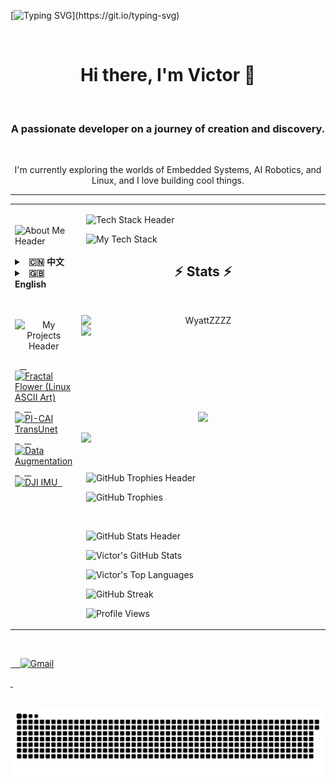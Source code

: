 [![Typing SVG](https://readme-typing-svg.demolab.com?font=Fira+Code&weight=700&size=25&duration=4000&pause=1000&color=36BCF7&center=true&vCenter=true&width=435&lines=Hi%2C+I'm+Victor;Welcome+to+my+GitHub+Profile!)](https://git.io/typing-svg)



<div align="center">

  <h1>Hi there, I'm Victor 👋</h1>

  <h3>A passionate developer on a journey of creation and discovery.</h3>

  <p>I'm currently exploring the worlds of Embedded Systems, AI Robotics, and Linux, and I love building cool things.</p>

</div>



---



<table>

<tr>

<td valign="top" width="65%">



<p align="center">

  <img src="https://img.shields.io/badge/-🚀%20About%20Me%20%2F%20关于我-000000?style=for-the-badge&logo=About.me&logoColor=magenta" alt="About Me Header"/>

</p>



<details>

<summary><strong>&nbsp; 🇨🇳 中文</strong></summary>

<p align="left" style="line-height: 1.8;">

  &nbsp; - 🔭 我目前正致力于：<b>双足轮腿机器人步态算法、嵌入式+AI 机器人系统、边缘计算物联网(IoT)</b>，以及在低功耗、低成本平台上的硬件解决方案。<br>

  &nbsp; - 🌱 我正在深入学习：更高级的<b>机器人路径规划算法</b>与复杂的<b>物联网控制方案</b> (如 Mesh 组网+WIFI)。<br>

  &nbsp; - 👯 我期望能在<b>智能机器人系统、嵌入式物联网</b>或<b>计算机视觉</b>相关的开源项目中进行协作。<br>

  &nbsp; - 🤔 我在为<b>无人驾驶系统寻找最优路径规划方案</b>和<b>实现高可靠性的多设备无线组网通信</b>方面，希望能获得一些帮助与交流。<br>

  &nbsp; - 💬 欢迎与我交流任何关于<b>STM32嵌入式开发、ROS2机器人系统、OpenMV/OpenCV嵌入式视觉应用</b>或<b>CAN/IIC/蓝牙</b>等通信协议的问题。<br>

  &nbsp; - 📫 如何联系我: <b>102450592zzy@gmail.com</b>

</p>

</details>



<details>

<summary><strong>&nbsp; 🇬🇧 English</strong></summary>

<p align="left" style="line-height: 1.8;">

  &nbsp; - 🔭 I’m currently working on: <b>Gait algorithms for bipedal wheeled robots, Embedded+AI Robotics systems, Edge Computing & IoT</b>, and hardware solutions for low-power, low-cost platforms.<br>

  &nbsp; - 🌱 I’m currently learning: More advanced <b>robot path planning algorithms</b> & complex <b>IoT control schemes</b> (like Mesh networking + WIFI).<br>

  &nbsp; - 👯 I’m looking to collaborate on open-source projects related to <b>intelligent robot systems, embedded IoT, or computer vision</b>.<br>

  &nbsp; - 🤔 I’m looking for help with: Finding optimal <b>path planning solutions for autonomous driving systems</b> and implementing highly reliable <b>multi-device wireless network communications</b>.<br>

  &nbsp; - 💬 Ask me about: <b>STM32 embedded development, ROS2 robot systems, OpenMV/OpenCV embedded vision applications</b>, or communication protocols like <b>CAN/IIC/Bluetooth</b>.<br>

  &nbsp; - 📫 How to reach me: <b>102450592zzy@gmail.com</b>

</p>
</details>
<br>
<p align="center">
  <img src="https://img.shields.io/badge/-✨%20My%20Projects%20%2F%20我的项目-000000?style=for-the-badge&logo=GitHub&logoColor=cyan" alt="My Projects Header"/>
</p>
<div class="projects-grid">
  <a href="https://github.com/12sqawdwq/fractal_flower" target="_blank" class="project-card">
    <img src="https://github-readme-stats.vercel.app/api/pin/?username=12sqawdwq&repo=fractal_flower&theme=synthwave&description_lines_count=2" alt="Fractal Flower (Linux ASCII Art)" />
  </a>
  <a href="https://github.com/12sqawdwq/PI-CAI_TransUnet" target="_blank" class="project-card">
    <img src="https://github-readme-stats.vercel.app/api/pin/?username=12sqawdwq&repo=PI-CAI_TransUnet&theme=synthwave&description_lines_count=2" alt="PI-CAI TransUnet" />
  </a>
  <a href="https://github.com/12sqawdwq/Augmentation" target="_blank" class="project-card">
    <img src="https://github-readme-stats.vercel.app/api/pin/?username=12sqawdwq&repo=Augmentation&theme=synthwave&description_lines_count=2" alt="Data Augmentation" />
  </a>
  <a href="https://github.com/12sqawdwq/DJI-dev-board-c-imu" target="_blank" class="project-card">
    <img src="https://github-readme-stats.vercel.app/api/pin/?username=12sqawdwq&repo=DJI-dev-board-c-imu&theme=synthwave&description_lines_count=2" alt="DJI IMU" />
  </a>
</div>
</td>
<td valign="top" width="50%">



<p align="center">

  <img src="https://img.shields.io/badge/-🛠️%20Tech%20Stack-000000?style=for-the-badge&logo=Power-Automate&logoColor=lime" alt="Tech Stack Header"/>

</p>



<p align="center">

  <img src="https://skillicons.dev/icons?i=c,cpp,python,linux,ros,qt,js,react,nodejs,docker,git,vscode&perline=4&theme=dark" alt="My Tech Stack"/>

</p>

<h2 align="center">⚡ Stats ⚡</h2>
<br>
<p align=center>
  <div align=center>
    <a href="https://github.com/denvercoder1/github-readme-streak-stats" title="Go to Source">
      <img align="left" width=390 src="https://streak-stats.demolab.com/?user=WyattZZZZ&theme=react&border=61dafb&hide_border=true" alt="WyattZZZZ" />
    </a>
    <a href="https://github.com/anuraghazra/github-readme-stats" title="Go to Source">
      <img align="right" width=390 src="https://github-readme-stats.vercel.app/api?username=WyattZZZZ&show_icons=true&theme=react&border_color=61dafb&hide_border=true" />
    </a>
  </div>
  <br><br><br><br><br><br><br><br><br>
  <div align=center>
    <a href="https://github.com/anuraghazra/github-readme-stats">
      <img height=200 align="center" src="https://github-readme-stats.vercel.app/api/top-langs/?username=WyattZZZZ&hide=c%23,powershell,Mathematica,Ruby,Objective-C,Objective-C%2b%2b,Cuda&title_color=61dafb&text_color=ffffff&icon_color=61dafb&bg_color=20232a&langs_count=8&layout=compact&border_color=61dafb&hide_border=true&size_weight=0.5&count_weight=0.5" />
    </a>
  </div>
  <br>

  <img src="https://github-readme-activity-graph.vercel.app/graph?username=WyattZZZZ&theme=react-dark&bg_color=20232a&hide_border=true" width="100%"/>
</p>


<br>



<p align="center">

  <img src="https://img.shields.io/badge/-🏆%20GitHub%20Trophies-000000?style=for-the-badge&logo=Trophy&logoColor=gold" alt="GitHub Trophies Header"/>

</p>

<p align="center">

  <img src="https://github-profile-trophy.vercel.app/?username=12sqawdwq&theme=synthwave&column=4&margin-w=15&margin-h=15&no-frame=true" alt="GitHub Trophies"/>

</p>

<br>



<p align="center">

  <img src="https://img.shields.io/badge/-📊%20GitHub%20Stats-000000?style=for-the-badge&logo=GitHub-Actions&logoColor=yellow" alt="GitHub Stats Header"/>

</p>



<p align="center">

  <img src="https://github-readme-stats.vercel.app/api?username=12sqawdwq&show_icons=true&theme=synthwave&icon_color=79ff97&hide_border=true&count_private=true&rank_icon=github" alt="Victor's GitHub Stats" />

  <img src="https://github-readme-stats.vercel.app/api/top-langs/?username=12sqawdwq&layout=compact&theme=synthwave&hide_border=true&langs_count=8" alt="Victor's Top Languages" />

</p>

<p align="center">

  <img src="https://github-readme-streak-stats.herokuapp.com?user=12sqawdwq&theme=synthwave&hide_border=true" alt="GitHub Streak" />

</p>

<p align="center">

  <img src="https://komarev.com/ghpvc/?username=12sqawdwq&style=for-the-badge&color=blueviolet" alt="Profile Views"/>

</p>



</td>

</tr>

</table>



<p align="center">

  <a href="mailto:102450592zzy@gmail.com">

    <img src="https://img.shields.io/badge/Gmail-D14836?style=for-the-badge&logo=gmail&logoColor=white" alt="Gmail"/>

  </a>

</p>

<p align="center">

  <img src="https://raw.githubusercontent.com/12sqawdwq/12sqawdwq/main/dist/github-contribution-grid-snake-dark.svg?palette=github-dark" alt="contribution snake" />

</p>
